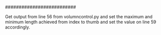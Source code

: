 ##########################

Get output from line 56 from volumncontrol.py and set the maximum and minimum length achieved from index to thumb and set the value on line 59 accordingly.
